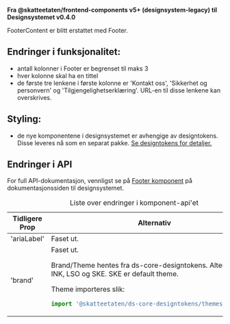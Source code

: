 **Fra @skatteetaten/frontend-components v5+ (designsystem-legacy) til Designsystemet v0.4.0**

FooterContent er blitt erstattet med Footer.

## Endringer i funksjonalitet:

- antall kolonner i Footer er begrenset til maks 3
- hver kolonne skal ha en tittel
- de første tre lenkene i første kolonne er 'Kontakt oss', 'Sikkerhet og personvern' og 'Tilgjengelighetserklæring'. URL-en til disse lenkene kan overskrives.

## Styling:

- de nye komponentene i designsystemet er avhengige av designtokens. Disse leveres nå som en separat pakke. <a class="brodtekst-link" href="#section-designtokens-deprecated">Se designtokens for detaljer.</a>

## Endringer i API

For full API-dokumentasjon, vennligst se på <a class="brodtekst-link" href="https://www.skatteetaten.no/stilogtone/designsystemet/komponenter/footer/">Footer komponent</a> på dokumentasjonssiden til designsystemet.

<div class="migration-tabell">
<table>
<caption>Liste over endringer i komponent-api'et</caption>
<thead><tr><th>Tidligere Prop</th><th>Alternativ</th></tr></thead>
<tbody>
<tr>
<td>'ariaLabel'</td>
<td>
Faset ut.
</td>
</tr>
<tr>
<td>'brand'</td>
<td>
Faset ut.

Brand/Theme hentes fra ds-core-designtokens. Alternativer er INK, LSO og SKE. SKE er default theme.

Theme importeres slik:

```javascript static
import '@skatteetaten/ds-core-designtokens/themes/INK.css';
```

</td>
</tr>
</tbody>
</table>
</div>
